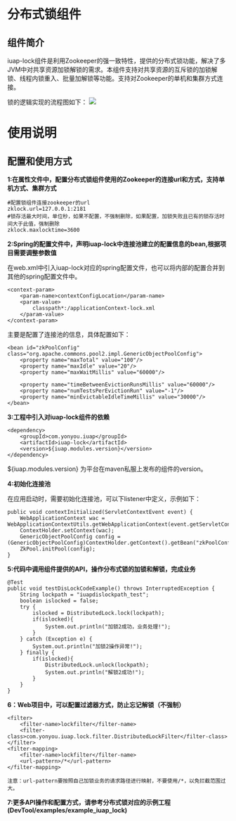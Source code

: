 # 分布式锁组件 #

## 组件简介 ##
iuap-lock组件是利用Zookeeper的强一致特性，提供的分布式锁功能，解决了多JVM中对共享资源加锁解锁的需求。本组件支持对共享资源的互斥锁的加锁解锁、线程内锁重入、批量加解锁等功能。支持对Zookeeper的单机和集群方式连接。

锁的逻辑实现的流程图如下：
<img src="/images/iuap_lock_flow.jpg"/>

# 使用说明 #

## 配置和使用方式 ##
**1:在属性文件中，配置分布式锁组件使用的Zookeeper的连接url和方式，支持单机方式、集群方式**
	
	#配置锁组件连接zookeeper的url
	zklock.url=127.0.0.1:2181
	#锁存活最大时间，单位秒，如果不配置，不强制删除，如果配置，加锁失败且已有的锁存活时间大于此值，强制删除
	zklock.maxlocktime=3600

**2:Spring的配置文件中，声明iuap-lock中连接池建立的配置信息的bean,根据项目需要调整参数值**

在web.xml中引入iuap-lock对应的spring配置文件，也可以将内部的配置合并到其他的spring配置文件中。

	<context-param>
        <param-name>contextConfigLocation</param-name>
        <param-value>
	  	    classpath*:/applicationContext-lock.xml
	    </param-value>
    </context-param>

主要是配置了连接池的信息，具体配置如下：

	<bean id="zkPoolConfig" class="org.apache.commons.pool2.impl.GenericObjectPoolConfig">
		<property name="maxTotal" value="100"/>
		<property name="maxIdle" value="20"/>
		<property name="maxWaitMillis" value="60000"/>
		
		<property name="timeBetweenEvictionRunsMillis" value="60000"/>
		<property name="numTestsPerEvictionRun" value="-1"/>
		<property name="minEvictableIdleTimeMillis" value="30000"/>
	</bean>

**3:工程中引入对iuap-lock组件的依赖**

	<dependency>
		<groupId>com.yonyou.iuap</groupId>
		<artifactId>iuap-lock</artifactId>
		<version>${iuap.modules.version}</version>
	</dependency>
${iuap.modules.version} 为平台在maven私服上发布的组件的version。


**4:初始化连接池**

在应用启动时，需要初始化连接池，可以下listener中定义，示例如下：

	public void contextInitialized(ServletContextEvent event) {
		WebApplicationContext wac = WebApplicationContextUtils.getWebApplicationContext(event.getServletContext());
		ContextHolder.setContext(wac);
		GenericObjectPoolConfig config = (GenericObjectPoolConfig)ContextHolder.getContext().getBean("zkPoolConfig");
		ZkPool.initPool(config);
	}


**5:代码中调用组件提供的API，操作分布式锁的加锁和解锁，完成业务**

	@Test
	public void testDisLockCodeExample() throws InterruptedException {
		String lockpath = "iuapdislockpath_test";
		boolean islocked = false;
		try {
			islocked = DistributedLock.lock(lockpath);
			if(islocked){
				System.out.println("加锁2成功，业务处理!");
			}
		} catch (Exception e) {
			System.out.println("加锁2操作异常!");
		} finally {
			if(islocked){
				DistributedLock.unlock(lockpath);
				System.out.println("解锁2成功!");
			} 
		}
	}

**6：Web项目中，可以配置过滤器方式，防止忘记解锁（不强制）**

	<filter>
	    <filter-name>lockfilter</filter-name>
	    <filter-class>com.yonyou.iuap.lock.filter.DistributedLockFilter</filter-class>
	</filter>
	<filter-mapping>
	    <filter-name>lockfilter</filter-name>
	    <url-pattern>/*</url-pattern>
	</filter-mapping>

	注意：url-pattern要按照自己加锁业务的请求路径进行映射，不要使用/*，以免拦截范围过大。

**7:更多API操作和配置方式，请参考分布式锁对应的示例工程(DevTool/examples/example_iuap_lock)**